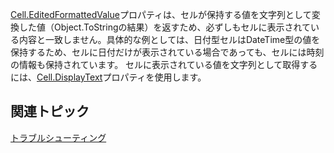 [Cell.EditedFormattedValue](gcdocsite__documentlink?toc-item-id=61759fc5-ef1f-4ea9-baa6-6a03a0a187fe)プロパティは、セルが保持する値を文字列として変換した値（Object.ToStringの結果）を返すため、必ずしもセルに表示されている内容と一致しません。具体的な例としては、日付型セルはDateTime型の値を保持するため、セルに日付だけが表示されている場合であっても、セルには時刻の情報も保持されています。
セルに表示されている値を文字列として取得するには、[Cell.DisplayText](gcdocsite__documentlink?toc-item-id=313bfba2-9577-4c25-8eb3-b6f5c91931dd)プロパティを使用します。

## 関連トピック

[トラブルシューティング](gcdocsite__documentlink?toc-item-id=bc257039-b6b1-4130-b079-bb9fa2c116bd)
